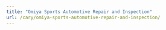 ```yaml
---
title: "Omiya Sports Automotive Repair and Inspection"
url: /cary/omiya-sports-automotive-repair-and-inspection/
---
```

